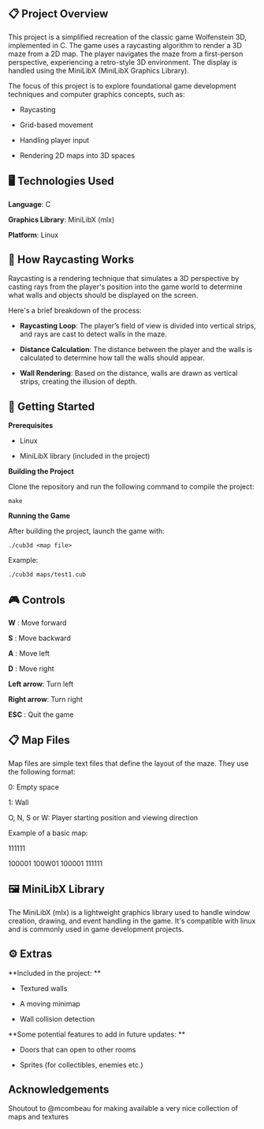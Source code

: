 ## 📋 Project Overview

This project is a simplified recreation of the classic game Wolfenstein 3D, implemented in C. The game uses a raycasting algorithm to render a 3D maze from a 2D map. The player navigates the maze from a first-person perspective, experiencing a retro-style 3D environment. The display is handled using the MiniLibX (MiniLibX Graphics Library).

The focus of this project is to explore foundational game development techniques and computer graphics concepts, such as:

* Raycasting
  
* Grid-based movement
  
* Handling player input
  
* Rendering 2D maps into 3D spaces

## 🖥️ Technologies Used

**Language**: C

**Graphics Library**: MiniLibX (mlx)

**Platform**: Linux

## 📐 How Raycasting Works

Raycasting is a rendering technique that simulates a 3D perspective by casting rays from the player's position into the game world to determine what walls and objects should be displayed on the screen.

Here's a brief breakdown of the process:

* **Raycasting Loop**: The player’s field of view is divided into vertical strips, and rays are cast to detect walls in the maze.

* **Distance Calculation**: The distance between the player and the walls is calculated to determine how tall the walls should appear.

* **Wall Rendering**: Based on the distance, walls are drawn as vertical strips, creating the illusion of depth.


## 🚀 Getting Started

**Prerequisites**

* Linux

* MiniLibX library (included in the project)

**Building the Project**

Clone the repository and run the following command to compile the project:

```
make
```

**Running the Game**

After building the project, launch the game with:

```
./cub3d <map file>
```
Example:

```
./cub3d maps/test1.cub
```

## 🎮 Controls

**W** : Move forward

**S** : Move backward

**A** : Move left

**D** : Move right

**Left arrow**: Turn left

**Right arrow**: Turn right

**ESC** : Quit the game

## 📋 Map Files

Map files are simple text files that define the layout of the maze. They use the following format:

0: Empty space

1: Wall

O, N, S or W: Player starting position and viewing direction

Example of a basic map:

111111

100001
100W01
100001
111111

## 🖼️ MiniLibX Library

The MiniLibX (mlx) is a lightweight graphics library used to handle window creation, drawing, and event handling in the game. It's compatible with linux and is commonly used in game development projects.


## ⚙️ Extras

**Included in the project:
**
* Textured walls
  
* A moving minimap
  
* Wall collision detection

**Some potential features to add in future updates:
**
* Doors that can open to other rooms

* Sprites (for collectibles, enemies etc.)

## Acknowledgements

Shoutout to @mcombeau for making available a very nice collection of maps and textures
